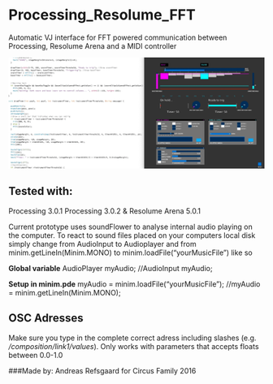 # Processing_Resolume_FFT
Automatic VJ interface for FFT powered communication between Processing, Resolume Arena and a MIDI controller


![alt text](https://github.com/AndreasRef/Processing_Resolume_FFT/blob/master/gifs/code_gui.gif "GIF!")

## Tested with:
Processing 3.0.1
Processing 3.0.2
&
Resolume Arena 5.0.1

Current prototype uses soundFlower to analyse internal audio playing on the computer. To react to sound files placed on your computers local disk simply change from AudioInput to Audioplayer and from minim.getLineIn(Minim.MONO) to minim.loadFile(“yourMusicFile”) like so


**Global variable**
AudioPlayer   myAudio;
//AudioInput  myAudio;


**Setup in minim.pde**
myAudio = minim.loadFile(“yourMusicFile”);
//myAudio = minim.getLineIn(Minim.MONO);


## OSC Adresses
Make sure you type in the complete correct adress including slashes (e.g. */composition/link1/values*). Only works with parameters that accepts floats between 0.0-1.0


###Made by: 
Andreas Refsgaard for Circus Family 2016

